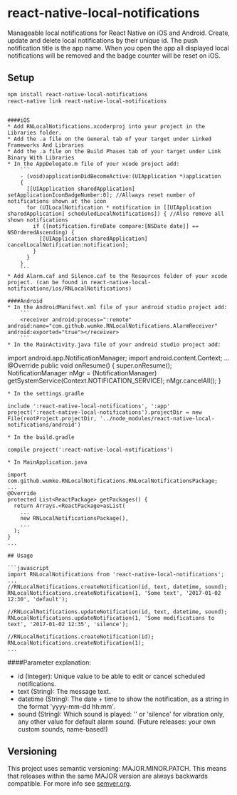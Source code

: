 # react-native-local-notifications
Manageable local notifications for React Native on iOS and Android. Create, update and delete local notifications by their unique id. The push notification title is the app name. When you open the app all displayed local notifications will be removed and the badge counter will be reset on iOS. 

## Setup

```bash
npm install react-native-local-notifications
react-native link react-native-local-notifications
```
```

####iOS
* Add RNLocalNotifications.xcoderproj into your project in the Libraries folder.
* Add the .a file on the General tab of your target under Linked Frameworks And Libraries
* Add the .a file on the Build Phases tab of your target under Link Binary With Libraries
* In the AppDelegate.m file of your xcode project add:
    ```
    - (void)applicationDidBecomeActive:(UIApplication *)application
    {
      [[UIApplication sharedApplication] setApplicationIconBadgeNumber:0]; //Allways reset number of notifications shown at the icon
      for (UILocalNotification * notification in [[UIApplication sharedApplication] scheduledLocalNotifications]) { //Also remove all shown notifications
        if ([notification.fireDate compare:[NSDate date]] == NSOrderedAscending) {
          [[UIApplication sharedApplication] cancelLocalNotification:notification];
        }
      }
    }
    ```
* Add Alarm.caf and Silence.caf to the Resources folder of your xcode project. (can be found in react-native-local-notifications/ios/RNLocalNotifications)

####Android
* In the AndroidManifest.xml file of your android studio project add:
    ```
    <receiver android:process=":remote" android:name="com.github.wumke.RNLocalNotifications.AlarmReceiver" android:exported="true"></receiver>
    ```
* In the MainActivity.java file of your android studio project add:
  ```
  import android.app.NotificationManager;
  import android.content.Context;
  ...
  @Override
      public void onResume() {
          super.onResume();
          NotificationManager nMgr = (NotificationManager) getSystemService(Context.NOTIFICATION_SERVICE);
          nMgr.cancelAll();
      }
  ```
* In the settings.gradle
  ```
    include ':react-native-local-notifications', ':app'
    project(':react-native-local-notifications').projectDir = new File(rootProject.projectDir, '../node_modules/react-native-local-notifications/android')
  ```
* In the build.gradle
  ```
    compile project(':react-native-local-notifications')
  ```
* In MainApplication.java
  ```
    import com.github.wumke.RNLocalNotifications.RNLocalNotificationsPackage;
    ...
    @Override
    protected List<ReactPackage> getPackages() {
      return Arrays.<ReactPackage>asList(
        ...
        new RNLocalNotificationsPackage(),
        ...
      );
    }
    ...
  ```
## Usage

```javascript
import RNLocalNotifications from 'react-native-local-notifications';
...
//RNLocalNotifications.createNotification(id, text, datetime, sound);
RNLocalNotifications.createNotification(1, 'Some text', '2017-01-02 12:30', 'default');

//RNLocalNotifications.updateNotification(id, text, datetime, sound);
RNLocalNotifications.updateNotification(1, 'Some modifications to text', '2017-01-02 12:35', 'silence');

//RNLocalNotifications.createNotification(id);
RNLocalNotifications.createNotification(1);
...
```
####Parameter explanation:
* id (Integer): Unique value to be able to edit or cancel scheduled notifications.
* text (String): The message text.
* datetime (String): The date + time to show the notification, as a string in the format 'yyyy-mm-dd hh:mm'.
* sound (String): Which sound is played: '' or 'silence' for vibration only, any other value for default alarm sound. (Future releases: your own custom sounds, name-based!)

## Versioning

This project uses semantic versioning: MAJOR.MINOR.PATCH.
This means that releases within the same MAJOR version are always backwards compatible. For more info see [semver.org](http://semver.org/).
